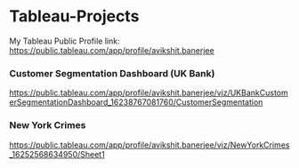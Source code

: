 # Tableau-Projects

My Tableau Public Profile link: 
https://public.tableau.com/app/profile/avikshit.banerjee

### Customer Segmentation Dashboard (UK Bank)
https://public.tableau.com/app/profile/avikshit.banerjee/viz/UKBankCustomerSegmentationDashboard_16238767081760/CustomerSegmentation

### New York Crimes 
https://public.tableau.com/app/profile/avikshit.banerjee/viz/NewYorkCrimes_16252568634950/Sheet1

